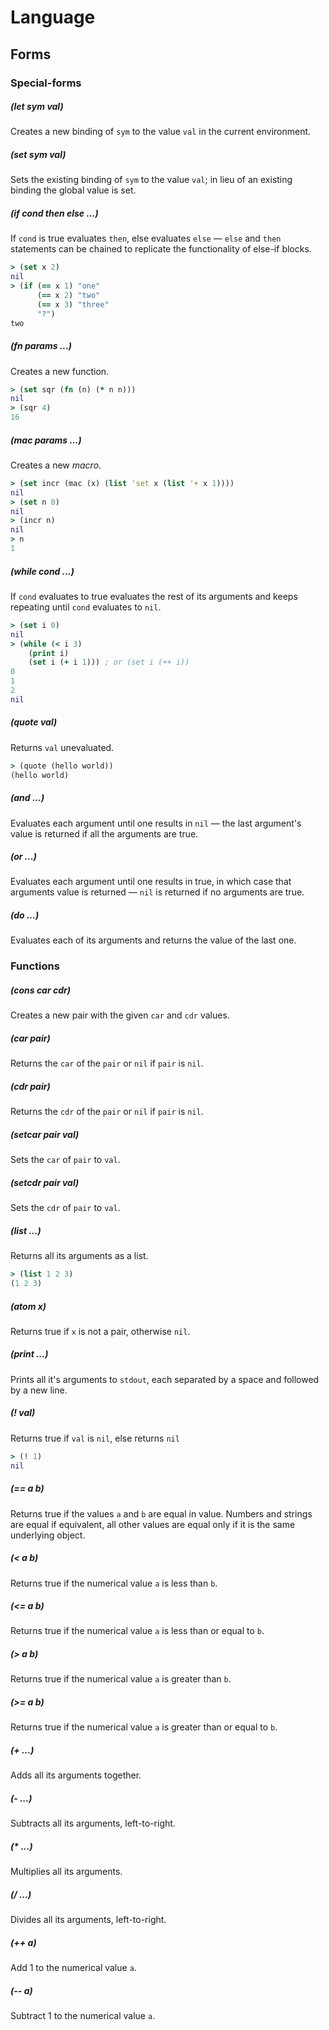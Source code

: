 # Language

## Forms

### Special-forms
##### (let sym val)
Creates a new binding of `sym` to the value `val` in the current environment.

##### (set sym val)
Sets the existing binding of `sym` to the value `val`; in lieu of an
existing binding the global value is set.

##### (if cond then else ...)
If `cond` is true evaluates `then`, else evaluates `else` — `else` and `then`
statements can be chained to replicate the functionality of else-if blocks.

```clojure
> (set x 2)
nil
> (if (== x 1) "one"
      (== x 2) "two"
      (== x 3) "three"
      "?")
two
```

##### (fn params ...)
Creates a new function.

```clojure
> (set sqr (fn (n) (* n n)))
nil
> (sqr 4)
16
```

##### (mac params ...)
Creates a new *macro*.
```clojure
> (set incr (mac (x) (list 'set x (list '+ x 1))))
nil
> (set n 0)
nil
> (incr n)
nil
> n
1
```

##### (while cond ...)
If `cond` evaluates to true evaluates the rest of its arguments and keeps
repeating until `cond` evaluates to `nil`.

```clojure
> (set i 0)
nil
> (while (< i 3)
    (print i)
    (set i (+ i 1))) ; or (set i (++ i))
0
1
2
nil
```

##### (quote val)
Returns `val` unevaluated.

```clojure
> (quote (hello world))
(hello world)
```

##### (and ...)
Evaluates each argument until one results in `nil` — the last argument's value
is returned if all the arguments are true.

##### (or ...)
Evaluates each argument until one results in true, in which case that arguments
value is returned — `nil` is returned if no arguments are true.

##### (do ...)
Evaluates each of its arguments and returns the value of the last one.

### Functions
##### (cons car cdr)
Creates a new pair with the given `car` and `cdr` values.

##### (car pair)
Returns the `car` of the `pair` or `nil` if `pair` is `nil`.

##### (cdr pair)
Returns the `cdr` of the `pair` or `nil` if `pair` is `nil`.

##### (setcar pair val)
Sets the `car` of `pair` to `val`.

##### (setcdr pair val)
Sets the `cdr` of `pair` to `val`.

##### (list ...)
Returns all its arguments as a list.
```clojure
> (list 1 2 3)
(1 2 3)
```

##### (atom x)
Returns true if `x` is not a pair, otherwise `nil`.

##### (print ...)
Prints all it's arguments to `stdout`, each separated by a space and followed by
a new line.

##### (! val)
Returns true if `val` is `nil`, else returns `nil`
```clojure
> (! 1)
nil
```

##### (== a b)
Returns true if the values `a` and `b` are equal in value. Numbers and strings
are equal if equivalent, all other values are equal only if it is the same
underlying object.

##### (< a b)
Returns true if the numerical value `a` is less than `b`.

##### (<= a b)
Returns true if the numerical value `a` is less than or equal to `b`.

##### (> a b)
Returns true if the numerical value `a` is greater than `b`.

##### (>= a b)
Returns true if the numerical value `a` is greater than or equal to `b`.

##### (+ ...)
Adds all its arguments together.

##### (- ...)
Subtracts all its arguments, left-to-right.

##### (* ...)
Multiplies all its arguments.

##### (/ ...)
Divides all its arguments, left-to-right.

##### (++ a)
Add 1 to the numerical value `a`.

##### (-- a)
Subtract 1 to the numerical value `a`.
